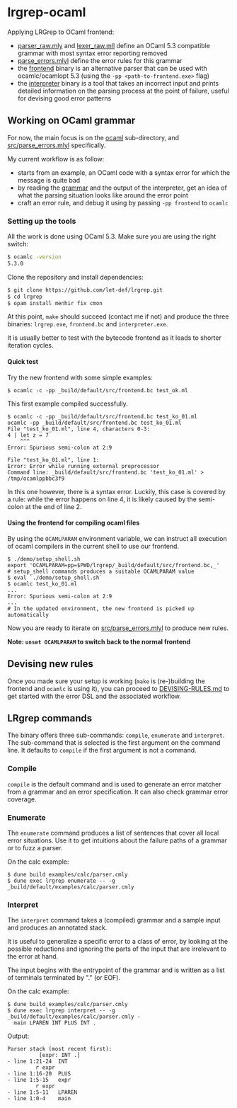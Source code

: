 # lrgrep-ocaml

Applying LRGrep to OCaml frontend:
- [parser_raw.mly](src/parser_raw.mly) and [lexer_raw.mll](src/lexer_raw.mll) define an OCaml 5.3 compatible grammar with most syntax error reporting removed
- [parse_errors.mlyl](src/parse_errors.mlyl) define the error rules for this grammar
- the [frontend](src/frontend.ml) binary is an alternative parser that can be used with
  ocamlc/ocamlopt 5.3 (using the `-pp <path-to-frontend.exe>` flag)
- the [interpreter](src/interpreter.ml) binary is a tool that takes an incorrect input and
  prints detailed information on the parsing process at the point of failure,
  useful for devising good error patterns

## Working on OCaml grammar

For now, the main focus is on the [ocaml]() sub-directory, and
[src/parse_errors.mlyl]() specifically.

My current workflow is as follow:

- starts from an example, an OCaml code with a syntax error for which the
  message is quite bad
- by reading the [grammar](src/parser_raw.mly) and the output of the interpreter, get an idea of
  what the parsing situation looks like around the error point
- craft an error rule, and debug it using by passing `-pp frontend` to  `ocamlc` 

### Setting up the tools

All the work is done using OCaml 5.3. Make sure you are using the right switch:

```bash
$ ocamlc -version
5.3.0
```

Clone the repository and install dependencies:

```bash
$ git clone https://github.com/let-def/lrgrep.git
$ cd lrgrep
$ opam install menhir fix cmon
```

At this point, `make` should succeed (contact me if not) and produce the three binaries: `lrgrep.exe`, `frontend.bc` and `interpreter.exe`.

It is usually better to test with the bytecode frontend as it leads to shorter iteration cycles.

#### Quick test

Try the new frontend with some simple examples:

```
$ ocamlc -c -pp _build/default/src/frontend.bc test_ok.ml
```
This first example compiled successfully.

```
$ ocamlc -c -pp _build/default/src/frontend.bc test_ko_01.ml
ocamlc -pp _build/default/src/frontend.bc test_ko_01.ml
File "test_ko_01.ml", line 4, characters 0-3:
4 | let z = 7
    ^^^
Error: Spurious semi-colon at 2:9

File "test_ko_01.ml", line 1:
Error: Error while running external preprocessor
Command line: _build/default/src/frontend.bc 'test_ko_01.ml' > /tmp/ocamlppbbc3f9
```

In this one however, there is a syntax error. Luckily, this case is covered by a rule: while the error happens on line 4, it is likely caused by the semi-colon at the end of line 2.

#### Using the frontend for compiling ocaml files

By using the `OCAMLPARAM` environment variable, we can instruct all execution of ocaml compilers in the current shell to use our frontend.

```shell
$ ./demo/setup_shell.sh
export 'OCAMLPARAM=pp=$PWD/lrgrep/_build/default/src/frontend.bc,_'
# setup_shell commands produces a suitable OCAMLPARAM value
$ eval `./demo/setup_shell.sh`
$ ocamlc test_ko_01.ml
...
Error: Spurious semi-colon at 2:9
...
# In the updated environment, the new frontend is picked up automatically
```

Now you are ready to iterate on [src/parse_errors.mlyl]() to produce new rules.

**Note: `unset OCAMLPARAM` to switch back to the normal frontend**

## Devising new rules

Once you made sure your setup is working (`make` is (re-)building the frontend and `ocamlc` is using it), you can proceed to [DEVISING-RULES.md](DEVISING-RULES.md) to get started with the error DSL and the associated workflow.

## LRgrep commands

The binary offers three sub-commands: `compile`, `enumerate` and `interpret`. The sub-command that is selected is the first argument on the command line. It defaults to `compile` if the first argument is not a command.

### Compile 

`compile` is the default command and is used to generate an error matcher from a grammar and an error specification. It can also check grammar error coverage.

### Enumerate

The `enumerate` command produces a list of sentences that cover all local error situations. Use it to get intuitions about the failure paths of a grammar or to fuzz a parser.

On the calc example:

```shell
$ dune build examples/calc/parser.cmly
$ dune exec lrgrep enumerate -- -g _build/default/examples/calc/parser.cmly
```

### Interpret

The `interpret` command takes a (compiled) grammar and a sample input and produces an annotated stack.

It is useful to generalize a specific error to a class of error, by looking at the possible reductions and ignoring the parts of the input that are irrelevant to the error at hand.

The input begins with the entrypoint of the grammar and is written as a list of terminals terminated by "." (or EOF).

On the calc example:

```shell
$ dune build examples/calc/parser.cmly
$ dune exec lrgrep interpret -- -g _build/default/examples/calc/parser.cmly -
  main LPAREN INT PLUS INT .
```

Output:

```shell
Parser stack (most recent first):
		  [expr: INT .]
- line 1:21-24	INT
		 ↱ expr
- line 1:16-20	PLUS
- line 1:5-15	expr
		 ↱ expr
- line 1:5-11	LPAREN
- line 1:0-4	main
```
